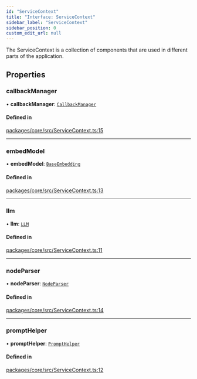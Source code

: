 ```yaml
---
id: "ServiceContext"
title: "Interface: ServiceContext"
sidebar_label: "ServiceContext"
sidebar_position: 0
custom_edit_url: null
---
```


The ServiceContext is a collection of components that are used in different parts of the application.

## Properties

### callbackManager

• **callbackManager**: [`CallbackManager`](../classes/CallbackManager.md)

#### Defined in

[packages/core/src/ServiceContext.ts:15](https://github.com/run-llama/LlamaIndexTS/blob/f0be933/packages/core/src/ServiceContext.ts#L15)

---

### embedModel

• **embedModel**: [`BaseEmbedding`](../classes/BaseEmbedding.md)

#### Defined in

[packages/core/src/ServiceContext.ts:13](https://github.com/run-llama/LlamaIndexTS/blob/f0be933/packages/core/src/ServiceContext.ts#L13)

---

### llm

• **llm**: [`LLM`](LLM.md)

#### Defined in

[packages/core/src/ServiceContext.ts:11](https://github.com/run-llama/LlamaIndexTS/blob/f0be933/packages/core/src/ServiceContext.ts#L11)

---

### nodeParser

• **nodeParser**: [`NodeParser`](NodeParser.md)

#### Defined in

[packages/core/src/ServiceContext.ts:14](https://github.com/run-llama/LlamaIndexTS/blob/f0be933/packages/core/src/ServiceContext.ts#L14)

---

### promptHelper

• **promptHelper**: [`PromptHelper`](../classes/PromptHelper.md)

#### Defined in

[packages/core/src/ServiceContext.ts:12](https://github.com/run-llama/LlamaIndexTS/blob/f0be933/packages/core/src/ServiceContext.ts#L12)

